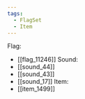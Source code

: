 ```yaml
---
tags:
  - FlagSet
  - Item
---
```

Flag:
- [[flag_11246]]
Sound:
- [[sound_44]]
- [[sound_43]]
- [[sound_17]]
Item:
- [[item_1499]]

